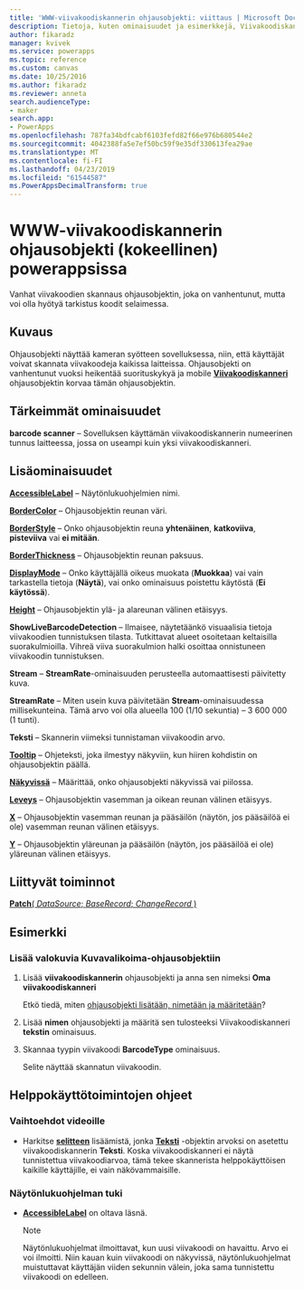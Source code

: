 ```yaml
---
title: 'WWW-viivakoodiskannerin ohjausobjekti: viittaus | Microsoft Docs'
description: Tietoja, kuten ominaisuudet ja esimerkkejä, Viivakoodiskanneri ohjausobjektista
author: fikaradz
manager: kvivek
ms.service: powerapps
ms.topic: reference
ms.custom: canvas
ms.date: 10/25/2016
ms.author: fikaradz
ms.reviewer: anneta
search.audienceType:
- maker
search.app:
- PowerApps
ms.openlocfilehash: 787fa34bdfcabf6103fefd82f66e976b680544e2
ms.sourcegitcommit: 4042388fa5e7ef50bc59f9e35df330613fea29ae
ms.translationtype: MT
ms.contentlocale: fi-FI
ms.lasthandoff: 04/23/2019
ms.locfileid: "61544587"
ms.PowerAppsDecimalTransform: true
---
```

# <a name="web-barcode-scanner-control-experimental-in-powerapps"></a>WWW-viivakoodiskannerin ohjausobjekti (kokeellinen) powerappsissa

Vanhat viivakoodien skannaus ohjausobjektin, joka on vanhentunut, mutta voi olla hyötyä tarkistus koodit selaimessa.

## <a name="description"></a>Kuvaus

Ohjausobjekti näyttää kameran syötteen sovelluksessa, niin, että käyttäjät voivat skannata viivakoodeja kaikissa laitteissa. Ohjausobjekti on vanhentunut vuoksi heikentää suorituskykyä ja mobile **[Viivakoodiskanneri](control-new-barcode-scanner.md)** ohjausobjektin korvaa tämän ohjausobjektin.

## <a name="key-properties"></a>Tärkeimmät ominaisuudet

**barcode scanner** – Sovelluksen käyttämän viivakoodiskannerin numeerinen tunnus laitteessa, jossa on useampi kuin yksi viivakoodiskanneri.

## <a name="additional-properties"></a>Lisäominaisuudet

**[AccessibleLabel](properties-accessibility.md)** – Näytönlukuohjelmien nimi.

**[BorderColor](properties-color-border.md)** – Ohjausobjektin reunan väri.

**[BorderStyle](properties-color-border.md)** – Onko ohjausobjektin reuna **yhtenäinen**, **katkoviiva**, **pisteviiva** vai **ei mitään**.

**[BorderThickness](properties-color-border.md)** – Ohjausobjektin reunan paksuus.

**[DisplayMode](properties-core.md)** – Onko käyttäjällä oikeus muokata (**Muokkaa**) vai vain tarkastella tietoja (**Näytä**), vai onko ominaisuus poistettu käytöstä (**Ei käytössä**).

**[Height](properties-size-location.md)** – Ohjausobjektin ylä- ja alareunan välinen etäisyys.

**ShowLiveBarcodeDetection** – Ilmaisee, näytetäänkö visuaalisia tietoja viivakoodien tunnistuksen tilasta. Tutkittavat alueet osoitetaan keltaisilla suorakulmioilla. Vihreä viiva suorakulmion halki osoittaa onnistuneen viivakoodin tunnistuksen.

**Stream** – **StreamRate**-ominaisuuden perusteella automaattisesti päivitetty kuva.

**StreamRate** – Miten usein kuva päivitetään **Stream**-ominaisuudessa millisekunteina.  Tämä arvo voi olla alueella 100 (1/10 sekuntia) – 3 600 000 (1 tunti).

**Teksti** – Skannerin viimeksi tunnistaman viivakoodin arvo.

**[Tooltip](properties-core.md)** – Ohjeteksti, joka ilmestyy näkyviin, kun hiiren kohdistin on ohjausobjektin päällä.

**[Näkyvissä](properties-core.md)** – Määrittää, onko ohjausobjekti näkyvissä vai piilossa.

**[Leveys](properties-size-location.md)** – Ohjausobjektin vasemman ja oikean reunan välinen etäisyys.

**[X](properties-size-location.md)** – Ohjausobjektin vasemman reunan ja pääsäilön (näytön, jos pääsäilöä ei ole) vasemman reunan välinen etäisyys.

**[Y](properties-size-location.md)** – Ohjausobjektin yläreunan ja pääsäilön (näytön, jos pääsäilöä ei ole) yläreunan välinen etäisyys.

## <a name="related-functions"></a>Liittyvät toiminnot

[**Patch**( *DataSource*; *BaseRecord*; *ChangeRecord* )](../functions/function-patch.md)

## <a name="example"></a>Esimerkki

### <a name="add-photos-to-an-image-gallery-control"></a>Lisää valokuvia Kuvavalikoima-ohjausobjektiin

1. Lisää **viivakoodiskannerin** ohjausobjekti ja anna sen nimeksi **Oma viivakoodiskanneri**

    Etkö tiedä, miten [ohjausobjekti lisätään, nimetään ja määritetään](../add-configure-controls.md)?

1. Lisää **nimen** ohjausobjekti ja määritä sen tulosteeksi Viivakoodiskanneri **tekstin** ominaisuus.

1. Skannaa tyypin viivakoodi **BarcodeType** ominaisuus.

    Selite näyttää skannatun viivakoodin.

## <a name="accessibility-guidelines"></a>Helppokäyttötoimintojen ohjeet

### <a name="video-alternatives"></a>Vaihtoehdot videoille

* Harkitse **[selitteen](control-text-box.md)** lisäämistä, jonka **[Teksti](properties-core.md)** -objektin arvoksi on asetettu viivakoodiskannerin **Teksti**. Koska viivakoodiskanneri ei näytä tunnistettua viivakoodiarvoa, tämä tekee skannerista helppokäyttöisen kaikille käyttäjille, ei vain näkövammaisille.

### <a name="screen-reader-support"></a>Näytönlukuohjelman tuki

* **[AccessibleLabel](properties-accessibility.md)** on oltava läsnä.

    > [!NOTE]
  > Näytönlukuohjelmat ilmoittavat, kun uusi viivakoodi on havaittu. Arvo ei voi ilmoitti. Niin kauan kuin viivakoodi on näkyvissä, näytönlukuohjelmat muistuttavat käyttäjän viiden sekunnin välein, joka sama tunnistettu viivakoodi on edelleen.

